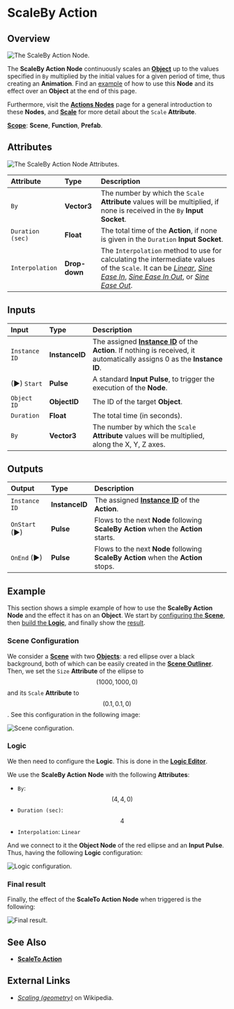 # ScaleBy Action

## Overview

![The ScaleBy Action Node.](../../.gitbook/assets/scalebyactionnode.png)

The **ScaleBy Action Node** continuously scales an [**Object**](../../objects-and-types/scene-objects/README.md) up to the values specified in `By` multiplied by the initial values for a given period of time, thus creating an **Animation**. Find an [example](#example) of how to use this **Node** and its effect over an **Object** at the end of this page.

Furthermore, visit the [**Actions Nodes**](README.md) page for a general introduction to these **Nodes**, and [**Scale**](../../objects-and-types/attributes/common-attributes/transformation/README.md#scale) for more detail about the `Scale` **Attribute**.

[**Scope**](../overview.md#scopes): **Scene**, **Function**, **Prefab**.

## Attributes

![The ScaleBy Action Node Attributes.](../../.gitbook/assets/scalebyactionattributes.png)

| Attribute | Type | Description |
| :--- | :--- | :--- |
| `By` | **Vector3** | The number by which the `Scale` **Attribute** values will be multiplied, if none is received in the `By` **Input Socket**. |
| `Duration (sec)` | **Float** | The total time of the **Action**, if none is given in the `Duration` **Input Socket**. |
| `Interpolation` | **Drop-down** | The `Interpolation` method to use for calculating the intermediate values of the `Scale`. It can be [*Linear*](https://en.wikipedia.org/wiki/Linear_interpolation), [*Sine Ease In*](https://easings.net/#easeInSine), [*Sine Ease In Out*](https://easings.net/#easeInOutSine), or [*Sine Ease Out*](https://easings.net/#easeOutSine). |

## Inputs

| Input | Type | Description |
| :--- | :--- | :--- |
| `Instance ID` | **InstanceID** |  The assigned [**Instance ID**](README.md#instance-id) of the **Action**. If nothing is received, it automatically assigns 0 as the **Instance ID**. |
| \(►\) `Start` | **Pulse** | A standard **Input Pulse**, to trigger the execution of the **Node**. |
| `Object ID` | **ObjectID** | The ID of the target **Object**. |
| `Duration` | **Float** | The total time \(in seconds\). |
| `By` | **Vector3** | The number by which the `Scale` **Attribute** values will be multiplied, along the X, Y, Z axes. |

## Outputs

| Output | Type | Description |
| :--- | :--- | :--- |
| `Instance ID` | **InstanceID** | The assigned [**Instance ID**](README.md#instance-id) of the **Action**.  |
| `OnStart` \(►\) | **Pulse** | Flows to the next **Node** following **ScaleBy Action** when the **Action** starts. |
| `OnEnd` \(►\) | **Pulse** | Flows to the next **Node** following **ScaleBy Action** when the **Action** stops. |

## Example

This section shows a simple example of how to use the **ScaleBy Action** **Node** and the effect it has on an **Object**. We start by [configuring the **Scene**](#scene-configuration), then [build the **Logic**](#logic), and finally show the [result](#final-result).

### Scene Configuration

We consider a [**Scene**](../../objects-and-types/project-objects/scene.md) with two [**Objects**](../../objects-and-types/scene-objects/README.md): a red ellipse over a black background, both of which can be easily created in the [**Scene Outliner**](../../modules/scene-outliner.md). Then, we set the `Size` **Attribute** of the ellipse to $$(1000, 1000, 0)$$ and its `Scale` **Attribute** to $$(0.1, 0.1, 0)$$. See this configuration in the following image:

![Scene configuration.](../../.gitbook/assets/examplesactions/ExampleScaleTo_1.png)

### Logic

We then need to configure the **Logic**. This is done in the [**Logic Editor**](../../modules/logic-editor.md).

We use the **ScaleBy Action** **Node** with the following **Attributes**: 

* `By`: $$(4, 4, 0)$$ 
* `Duration (sec)`: $$4$$ 
* `Interpolation`: `Linear`

And we connect to it the **Object Node** of the red ellipse and an **Input Pulse**. Thus, having the following **Logic** configuration:

![Logic configuration.](../../.gitbook/assets/examplesactions/ExampleScaleBy_2.png)

### Final result

Finally, the effect of the **ScaleTo Action** **Node** when triggered is the following:

![Final result.](../../.gitbook/assets/examplesactions/ExampleScaleBy_3a.gif)

## See Also

* [**ScaleTo Action**](scaletoaction.md)

## External Links

* [_Scaling \(geometry\)_](https://en.wikipedia.org/wiki/Scaling_%28geometry%29) on Wikipedia.


